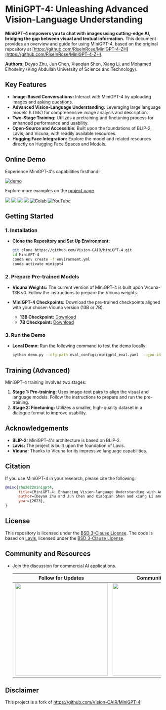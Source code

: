 # MiniGPT-4: Unleashing Advanced Vision-Language Understanding

**MiniGPT-4 empowers you to chat with images using cutting-edge AI, bridging the gap between visual and textual information.** This document provides an overview and guide for using MiniGPT-4, based on the original repository at [https://github.com/RiseInRose/MiniGPT-4-ZH](https://github.com/RiseInRose/MiniGPT-4-ZH).

**Authors:** Deyao Zhu, Jun Chen, Xiaoqian Shen, Xiang Li, and Mohamed Elhoseiny (King Abdullah University of Science and Technology).

## Key Features

*   **Image-Based Conversations:** Interact with MiniGPT-4 by uploading images and asking questions.
*   **Advanced Vision-Language Understanding:** Leveraging large language models (LLMs) for comprehensive image analysis and description.
*   **Two-Stage Training:**  Utilizes a pretraining and finetuning process for enhanced performance and usability.
*   **Open-Source and Accessible:**  Built upon the foundations of BLIP-2, Lavis, and Vicuna, with readily available resources.
*   **Hugging Face Integration:** Explore the model and related resources directly on Hugging Face Spaces and Models.

## Online Demo

Experience MiniGPT-4's capabilities firsthand!

[![demo](figs/online_demo.png)](https://minigpt-4.github.io)

Explore more examples on the [project page](https://minigpt-4.github.io).

<a href='https://minigpt-4.github.io'><img src='https://img.shields.io/badge/Project-Page-Green'></a>  <a href='MiniGPT_4.pdf'><img src='https://img.shields.io/badge/Paper-PDF-red'></a> <a href='https://huggingface.co/spaces/Vision-CAIR/minigpt4'><img src='https://img.shields.io/badge/%F0%9F%A4%97%20Hugging%20Face-Spaces-blue'></a> <a href='https://huggingface.co/Vision-CAIR/MiniGPT-4'><img src='https://img.shields.io/badge/%F0%9F%A4%97%20Hugging%20Face-Model-blue'></a> [![Colab](https://colab.research.google.com/assets/colab-badge.svg)](https://colab.research.google.com/drive/1OK4kYsZphwt5DXchKkzMBjYF6jnkqh4R?usp=sharing) [![YouTube](https://badges.aleen42.com/src/youtube.svg)](https://www.youtube.com/watch?v=__tftoxpBAw&feature=youtu.be)

## Getting Started

### 1. Installation

*   **Clone the Repository and Set Up Environment:**

    ```bash
    git clone https://github.com/Vision-CAIR/MiniGPT-4.git
    cd MiniGPT-4
    conda env create -f environment.yml
    conda activate minigpt4
    ```

### 2. Prepare Pre-trained Models

*   **Vicuna Weights:** The current version of MiniGPT-4 is built upon Vicuna-13B v0.  Follow the instructions to prepare the Vicuna weights.
*   **MiniGPT-4 Checkpoints:** Download the pre-trained checkpoints aligned with your chosen Vicuna version (13B or 7B).

    *   **13B Checkpoint:** [Download](https://drive.google.com/file/d/1a4zLvaiDBr-36pasffmgpvH5P7CKmpze/view?usp=share_link)
    *   **7B Checkpoint:** [Download](https://drive.google.com/file/d/1RY9jV0dyqLX-o38LrumkKRh6Jtaop58R/view?usp=sharing)

### 3. Run the Demo

*   **Local Demo:** Run the following command to test the demo locally:

    ```bash
    python demo.py --cfg-path eval_configs/minigpt4_eval.yaml  --gpu-id 0
    ```

## Training (Advanced)

MiniGPT-4 training involves two stages:

1.  **Stage 1: Pre-training:** Uses image-text pairs to align the visual and language models.  Follow the instructions to prepare and run the pre-training.
2.  **Stage 2: Finetuning:** Utilizes a smaller, high-quality dataset in a dialogue format to improve usability.

## Acknowledgements

*   **BLIP-2:**  MiniGPT-4's architecture is based on BLIP-2.
*   **Lavis:** The project is built upon the foundation of Lavis.
*   **Vicuna:**  Thanks to Vicuna for its impressive language capabilities.

## Citation

If you use MiniGPT-4 in your research, please cite the following:

```bibtex
@misc{zhu2022minigpt4,
      title={MiniGPT-4: Enhancing Vision-language Understanding with Advanced Large Language Models},
      author={Deyao Zhu and Jun Chen and Xiaoqian Shen and xiang Li and Mohamed Elhoseiny},
      year={2023},
}
```

## License

This repository is licensed under the [BSD 3-Clause License](LICENSE.md).
The code is based on [Lavis](https://github.com/salesforce/LAVIS), licensed under the [BSD 3-Clause License](LICENSE_Lavis.md).

## Community and Resources

*   Join the discussion for commercial AI applications.

    |              Follow for Updates               |                      Community Forum                       |
    |:-------------------------------:|:-----------------------------------------------:|
    | <img src="./img/qrcode.png" width="300"/> |  <img src="./img/WechatIMG81.jpeg" width="300"/> |

## Disclaimer
This project is a fork of https://github.com/Vision-CAIR/MiniGPT-4.